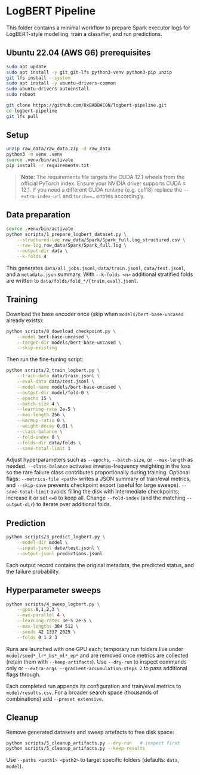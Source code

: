 # LogBERT Pipeline

This folder contains a minimal workflow to prepare Spark executor logs for LogBERT-style modelling, train a classifier, and run predictions.

## Ubuntu 22.04 (AWS G6) prerequisites

```bash
sudo apt update
sudo apt install -y git git-lfs python3-venv python3-pip unzip
git lfs install --system
sudo apt install -y ubuntu-drivers-common
sudo ubuntu-drivers autoinstall
sudo reboot

git clone https://github.com/0xBADBAC0N/logbert-pipeline.git
cd logbert-pipeline
git lfs pull
```

## Setup

```bash
unzip raw_data/raw_data.zip -d raw_data
python3 -m venv .venv
source .venv/bin/activate
pip install -r requirements.txt
```

> **Note:** The requirements file targets the CUDA 12.1 wheels from the official PyTorch index. Ensure your NVIDIA driver supports CUDA ≥ 12.1. If you need a different CUDA runtime (e.g. cu118) replace the `--extra-index-url` and `torch==…` entries accordingly.

## Data preparation

```bash
source .venv/bin/activate
python scripts/1_prepare_logbert_dataset.py \
    --structured-log raw_data/Spark/Spark_full.log_structured.csv \
    --raw-log raw_data/Spark/Spark_full.log \
    --output-dir data \
    --k-folds 4
```

This generates `data/all_jobs.jsonl`, `data/train.jsonl`, `data/test.jsonl`, and a `metadata.json` summary.
With `--k-folds <n>` additional stratified folds are written to `data/folds/fold_*/{train,eval}.jsonl`.

## Training

Download the base encoder once (skip when `models/bert-base-uncased` already exists):

```bash
python scripts/0_download_checkpoint.py \
    --model bert-base-uncased \
    --target-dir models/bert-base-uncased \
    --skip-existing
```

Then run the fine-tuning script:

```bash
python scripts/2_train_logbert.py \
    --train-data data/train.jsonl \
    --eval-data data/test.jsonl \
    --model-name models/bert-base-uncased \
    --output-dir model/fold-0 \
    --epochs 15 \
    --batch-size 4 \
    --learning-rate 2e-5 \
    --max-length 256 \
    --warmup-ratio 0 \
    --weight-decay 0.01 \
    --class-balance \
    --fold-index 0 \
    --folds-dir data/folds \
    --save-total-limit 1
```

Adjust hyperparameters such as `--epochs`, `--batch-size`, or `--max-length` as needed.
`--class-balance` activates inverse-frequency weighting in the loss so the rare failure class contributes proportionally during training.
Optional flags: `--metrics-file <path>` writes a JSON summary of train/eval metrics, and `--skip-save` prevents checkpoint export (useful for large sweeps).
`--save-total-limit` avoids filling the disk with intermediate checkpoints; increase it or set `<=0` to keep all.
Change `--fold-index` (and the matching `--output-dir`) to iterate over additional folds.

## Prediction

```bash
python scripts/3_predict_logbert.py \
    --model-dir model \
    --input-jsonl data/test.jsonl \
    --output-jsonl predictions.jsonl
```

Each output record contains the original metadata, the predicted status, and the failure probability.

## Hyperparameter sweeps

```bash
python scripts/4_sweep_logbert.py \
    --gpus 0,1,2,3 \
    --max-parallel 4 \
    --learning-rates 3e-5 2e-5 \
    --max-lengths 384 512 \
    --seeds 42 1337 2025 \
    --folds 0 1 2 3
```

Runs are launched with one GPU each; temporary run folders live under `model/seed*_lr*_bs*_ml*_ep*` and are removed once metrics are collected (retain them with `--keep-artifacts`). Use `--dry-run` to inspect commands only or `--extra-args --gradient-accumulation-steps 2` to pass additional flags through.

Each completed run appends its configuration and train/eval metrics to `model/results.csv`. For a broader search space (thousands of combinations) add `--preset extensive`.

## Cleanup

Remove generated datasets and sweep artefacts to free disk space:

```bash
python scripts/5_cleanup_artifacts.py --dry-run   # inspect first
python scripts/5_cleanup_artifacts.py --keep-results
```

Use `--paths <path1> <path2>` to target specific folders (defaults: `data`, `model`).
